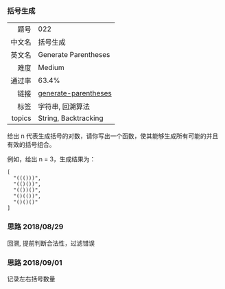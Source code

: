 ### 括号生成
|	|	|
|---:|:---|
|题号|022|
|中文名|括号生成|
|英文名|Generate Parentheses|
|难度|Medium|
|通过率|63.4%|
|链接|[generate-parentheses](https://leetcode-cn.com/problems/generate-parentheses/description/)
|标签|字符串, 回溯算法|
|topics|String, Backtracking|


给出 n 代表生成括号的对数，请你写出一个函数，使其能够生成所有可能的并且有效的括号组合。

例如，给出 n = 3，生成结果为：

```
[
  "((()))",
  "(()())",
  "(())()",
  "()(())",
  "()()()"
]

```



### 思路 2018/08/29
回溯, 提前判断合法性，过滤错误

### 思路 2018/09/01
记录左右括号数量